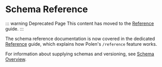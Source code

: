 # Schema Reference

::: warning Deprecated Page
This content has moved to the [Reference](/guides/features/reference) guide.
:::

The schema reference documentation is now covered in the dedicated [Reference](/guides/features/reference) guide, which explains how Polen's `/reference` feature works.

For information about supplying schemas and versioning, see [Schema Overview](/guides/features/schema-overview).
